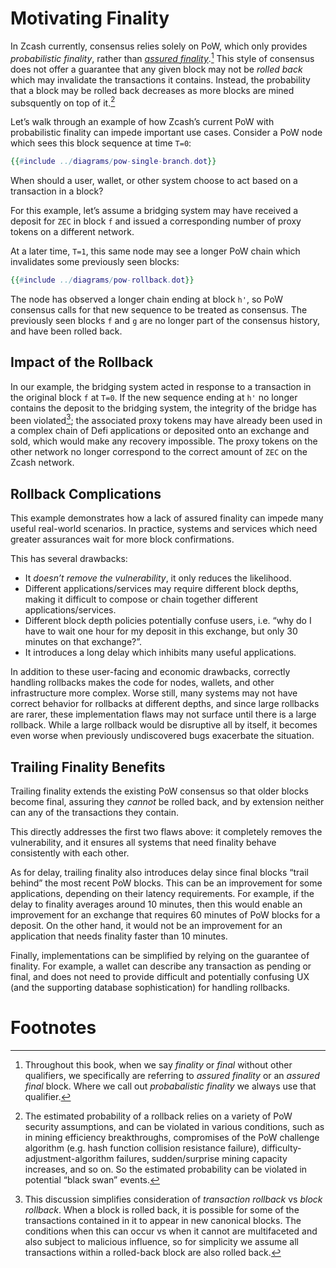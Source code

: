 # Motivating Finality

In Zcash currently, consensus relies solely on PoW, which only provides *probabilistic finality*, rather than [*assured finality*](../terminology.md#definition-assured-finality).[^finality-qualifiers] This style of consensus does not offer a guarantee that any given block may not be *rolled back* which may invalidate the transactions it contains. Instead, the probability that a block may be rolled back decreases as more blocks are mined subsquently on top of it.[^pow-rollback-security-assumptions]

Let’s walk through an example of how Zcash’s current PoW with probabilistic finality can impede important use cases. Consider a PoW node which sees this block sequence at time `T=0`:

```dot process
{{#include ../diagrams/pow-single-branch.dot}}
```

When should a user, wallet, or other system choose to act based on a transaction in a block?

For this example, let’s assume a bridging system may have received a deposit for `ZEC` in block `f` and issued a corresponding number of proxy tokens on a different network.

At a later time, `T=1`, this same node may see a longer PoW chain which invalidates some previously seen blocks:

```dot process
{{#include ../diagrams/pow-rollback.dot}}
```

The node has observed a longer chain ending at block `h'`, so PoW consensus calls for that new sequence to be treated as consensus. The previously seen blocks `f` and `g` are no longer part of the consensus history, and have been rolled back.

## Impact of the Rollback

In our example, the bridging system acted in response to a transaction in the original block `f` at `T=0`. If the new sequence ending at `h'` no longer contains the deposit to the bridging system, the integrity of the bridge has been violated[^txn-rollback]; the associated proxy tokens may have already been used in a complex chain of Defi applications or deposited onto an exchange and sold, which would make any recovery impossible. The proxy tokens on the other network no longer correspond to the correct amount of `ZEC` on the Zcash network.

## Rollback Complications

This example demonstrates how a lack of assured finality can impede many useful real-world scenarios. In practice, systems and services which need greater assurances wait for more block confirmations.

This has several drawbacks:

- It _doesn’t remove the vulnerability_, it only reduces the likelihood.
- Different applications/services may require different block depths, making it difficult to compose or chain together different applications/services.
- Different block depth policies potentially confuse users, i.e. “why do I have to wait one hour for my deposit in this exchange, but only 30 minutes on that exchange?”.
- It introduces a long delay which inhibits many useful applications.

In addition to these user-facing and economic drawbacks, correctly handling rollbacks makes the code for nodes, wallets, and other infrastructure more complex. Worse still, many systems may not have correct behavior for rollbacks at different depths, and since large rollbacks are rarer, these implementation flaws may not surface until there is a large rollback. While a large rollback would be disruptive all by itself, it becomes even worse when previously undiscovered bugs exacerbate the situation.

## Trailing Finality Benefits

Trailing finality extends the existing PoW consensus so that older blocks become final, assuring they _cannot_ be rolled back, and by extension neither can any of the transactions they contain.

This directly addresses the first two flaws above: it completely removes the vulnerability, and it ensures all systems that need finality behave consistently with each other.

As for delay, trailing finality also introduces delay since final blocks “trail behind” the most recent PoW blocks. This can be an improvement for some applications, depending on their latency requirements. For example, if the delay to finality averages around 10 minutes, then this would enable an improvement for an exchange that requires 60 minutes of PoW blocks for a deposit. On the other hand, it would not be an improvement for an application that needs finality faster than 10 minutes.

Finally, implementations can be simplified by relying on the guarantee of finality. For example, a wallet can describe any transaction as pending or final, and does not need to provide difficult and potentially confusing UX (and the supporting database sophistication) for handling rollbacks.

# Footnotes

[^finality-qualifiers]: Throughout this book, when we say *finality* or *final* without other qualifiers, we specifically are referring to *assured finality* or an *assured final* block. Where we call out *probabalistic finality* we always use that qualifier.

[^pow-rollback-security-assumptions]: The estimated probability of a rollback relies on a variety of PoW security assumptions, and can be violated in various conditions, such as in mining efficiency breakthroughs, compromises of the PoW challenge algorithm (e.g. hash function collision resistance failure), difficulty-adjustment-algorithm failures, sudden/surprise mining capacity increases, and so on. So the estimated probability can be violated in potential “black swan” events.

[^txn-rollback]: This discussion simplifies consideration of *transaction rollback* vs *block rollback*. When a block is rolled back, it is possible for some of the transactions contained in it to appear in new canonical blocks. The conditions when this can occur vs when it cannot are multifaceted and also subject to malicious influence, so for simplicity we assume all transactions within a rolled-back block are also rolled back.
